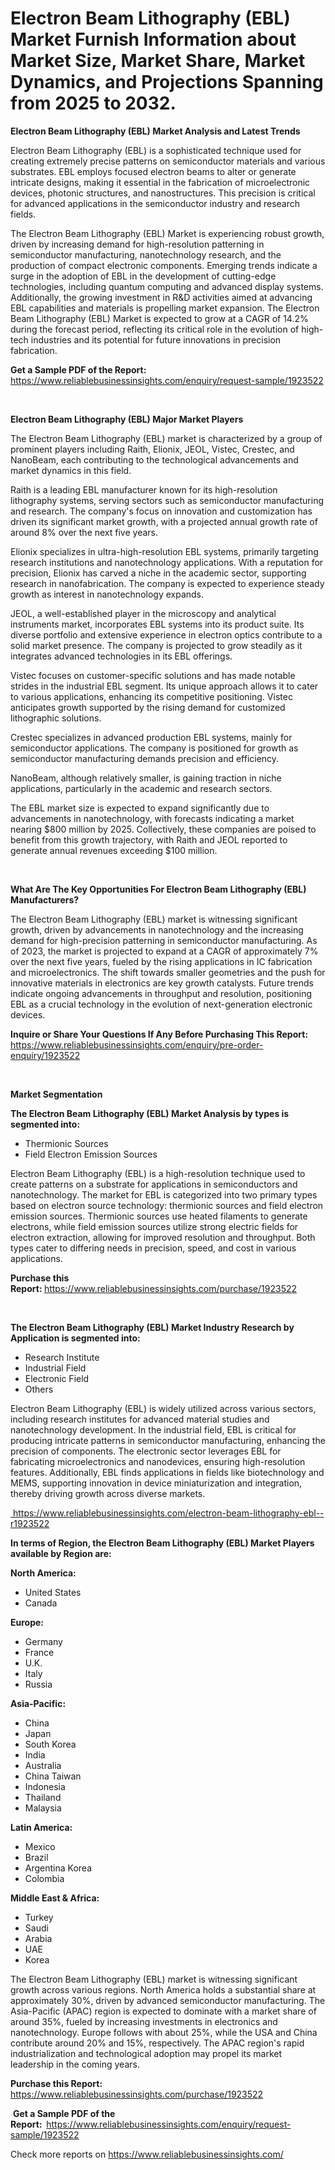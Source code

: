 <p><h1>Electron Beam Lithography (EBL) Market Furnish Information about Market Size, Market Share, Market Dynamics, and Projections Spanning from 2025 to 2032.</h1></p><p><strong>Electron Beam Lithography (EBL) Market Analysis and Latest Trends</strong></p>
<p><p>Electron Beam Lithography (EBL) is a sophisticated technique used for creating extremely precise patterns on semiconductor materials and various substrates. EBL employs focused electron beams to alter or generate intricate designs, making it essential in the fabrication of microelectronic devices, photonic structures, and nanostructures. This precision is critical for advanced applications in the semiconductor industry and research fields.</p><p>The Electron Beam Lithography (EBL) Market is experiencing robust growth, driven by increasing demand for high-resolution patterning in semiconductor manufacturing, nanotechnology research, and the production of compact electronic components. Emerging trends indicate a surge in the adoption of EBL in the development of cutting-edge technologies, including quantum computing and advanced display systems. Additionally, the growing investment in R&D activities aimed at advancing EBL capabilities and materials is propelling market expansion. The Electron Beam Lithography (EBL) Market is expected to grow at a CAGR of 14.2% during the forecast period, reflecting its critical role in the evolution of high-tech industries and its potential for future innovations in precision fabrication.</p></p>
<p><strong>Get a Sample PDF of the Report:&nbsp;</strong> <a href="https://www.reliablebusinessinsights.com/enquiry/request-sample/1923522?utm_campaign=3077&utm_medium=2&utm_source=Github&utm_content=ia&utm_term=28032025&utm_id=electron-beam-lithography-ebl">https://www.reliablebusinessinsights.com/enquiry/request-sample/1923522</a></p>
<p>&nbsp;</p>
<p><strong>Electron Beam Lithography (EBL) Major Market Players</strong></p>
<p><p>The Electron Beam Lithography (EBL) market is characterized by a group of prominent players including Raith, Elionix, JEOL, Vistec, Crestec, and NanoBeam, each contributing to the technological advancements and market dynamics in this field.</p><p>Raith is a leading EBL manufacturer known for its high-resolution lithography systems, serving sectors such as semiconductor manufacturing and research. The company's focus on innovation and customization has driven its significant market growth, with a projected annual growth rate of around 8% over the next five years.</p><p>Elionix specializes in ultra-high-resolution EBL systems, primarily targeting research institutions and nanotechnology applications. With a reputation for precision, Elionix has carved a niche in the academic sector, supporting research in nanofabrication. The company is expected to experience steady growth as interest in nanotechnology expands.</p><p>JEOL, a well-established player in the microscopy and analytical instruments market, incorporates EBL systems into its product suite. Its diverse portfolio and extensive experience in electron optics contribute to a solid market presence. The company is projected to grow steadily as it integrates advanced technologies in its EBL offerings.</p><p>Vistec focuses on customer-specific solutions and has made notable strides in the industrial EBL segment. Its unique approach allows it to cater to various applications, enhancing its competitive positioning. Vistec anticipates growth supported by the rising demand for customized lithographic solutions.</p><p>Crestec specializes in advanced production EBL systems, mainly for semiconductor applications. The company is positioned for growth as semiconductor manufacturing demands precision and efficiency.</p><p>NanoBeam, although relatively smaller, is gaining traction in niche applications, particularly in the academic and research sectors.</p><p>The EBL market size is expected to expand significantly due to advancements in nanotechnology, with forecasts indicating a market nearing $800 million by 2025. Collectively, these companies are poised to benefit from this growth trajectory, with Raith and JEOL reported to generate annual revenues exceeding $100 million.</p></p>
<p>&nbsp;</p>
<p><strong>What Are The Key Opportunities For Electron Beam Lithography (EBL) Manufacturers?</strong></p>
<p><p>The Electron Beam Lithography (EBL) market is witnessing significant growth, driven by advancements in nanotechnology and the increasing demand for high-precision patterning in semiconductor manufacturing. As of 2023, the market is projected to expand at a CAGR of approximately 7% over the next five years, fueled by the rising applications in IC fabrication and microelectronics. The shift towards smaller geometries and the push for innovative materials in electronics are key growth catalysts. Future trends indicate ongoing advancements in throughput and resolution, positioning EBL as a crucial technology in the evolution of next-generation electronic devices.</p></p>
<p><strong>Inquire or Share Your Questions If Any Before Purchasing This Report:</strong> <a href="https://www.reliablebusinessinsights.com/enquiry/pre-order-enquiry/1923522?utm_campaign=3077&utm_medium=2&utm_source=Github&utm_content=ia&utm_term=28032025&utm_id=electron-beam-lithography-ebl">https://www.reliablebusinessinsights.com/enquiry/pre-order-enquiry/1923522</a></p>
<p>&nbsp;</p>
<p><strong>Market Segmentation</strong></p>
<p><strong>The Electron Beam Lithography (EBL) Market Analysis by types is segmented into:</strong></p>
<p><ul><li>Thermionic Sources</li><li>Field Electron Emission Sources</li></ul></p>
<p><p>Electron Beam Lithography (EBL) is a high-resolution technique used to create patterns on a substrate for applications in semiconductors and nanotechnology. The market for EBL is categorized into two primary types based on electron source technology: thermionic sources and field electron emission sources. Thermionic sources use heated filaments to generate electrons, while field emission sources utilize strong electric fields for electron extraction, allowing for improved resolution and throughput. Both types cater to differing needs in precision, speed, and cost in various applications.</p></p>
<p><strong>Purchase this Report:&nbsp;</strong><a href="https://www.reliablebusinessinsights.com/purchase/1923522?utm_campaign=3077&utm_medium=2&utm_source=Github&utm_content=ia&utm_term=28032025&utm_id=electron-beam-lithography-ebl">https://www.reliablebusinessinsights.com/purchase/1923522</a></p>
<p>&nbsp;</p>
<p><strong>The Electron Beam Lithography (EBL) Market Industry Research by Application is segmented into:</strong></p>
<p><ul><li>Research Institute</li><li>Industrial Field</li><li>Electronic Field</li><li>Others</li></ul></p>
<p><p>Electron Beam Lithography (EBL) is widely utilized across various sectors, including research institutes for advanced material studies and nanotechnology development. In the industrial field, EBL is critical for producing intricate patterns in semiconductor manufacturing, enhancing the precision of components. The electronic sector leverages EBL for fabricating microelectronics and nanodevices, ensuring high-resolution features. Additionally, EBL finds applications in fields like biotechnology and MEMS, supporting innovation in device miniaturization and integration, thereby driving growth across diverse markets.</p></p>
<p><a href="https://www.reliablebusinessinsights.com/electron-beam-lithography-ebl--r1923522?utm_campaign=3077&utm_medium=2&utm_source=Github&utm_content=ia&utm_term=28032025&utm_id=electron-beam-lithography-ebl">&nbsp;https://www.reliablebusinessinsights.com/electron-beam-lithography-ebl--r1923522</a></p>
<p><strong>In terms of Region, the Electron Beam Lithography (EBL) Market Players available by Region are:</strong></p>
<p>
    <p> <strong> North America: </strong>
        <ul>
            <li>United States</li>
            <li>Canada</li>
        </ul>
        </p> 
    <p> <strong> Europe: </strong>
        <ul>
            <li>Germany</li>
            <li>France</li>
            <li>U.K.</li>
            <li>Italy</li>
            <li>Russia</li>
        </ul>
        </p> 
    <p> <strong> Asia-Pacific: </strong>
        <ul>
            <li>China</li>
            <li>Japan</li>
            <li>South Korea</li>
            <li>India</li>
            <li>Australia</li>
            <li>China Taiwan</li>
            <li>Indonesia</li>
            <li>Thailand</li>
            <li>Malaysia</li>
        </ul>
        </p> 
    <p> <strong> Latin America: </strong>
        <ul>
            <li>Mexico</li>
            <li>Brazil</li>
            <li>Argentina Korea</li>
            <li>Colombia</li>
        </ul>
        </p> 
    <p> <strong> Middle East & Africa: </strong>
        <ul>
            <li>Turkey</li>
            <li>Saudi</li>
            <li>Arabia</li>
            <li>UAE</li>
            <li>Korea</li>
        </ul>
    </p>
    </p>
<p><p>The Electron Beam Lithography (EBL) market is witnessing significant growth across various regions. North America holds a substantial share at approximately 30%, driven by advanced semiconductor manufacturing. The Asia-Pacific (APAC) region is expected to dominate with a market share of around 35%, fueled by increasing investments in electronics and nanotechnology. Europe follows with about 25%, while the USA and China contribute around 20% and 15%, respectively. The APAC region's rapid industrialization and technological adoption may propel its market leadership in the coming years.</p></p>
<p><strong>Purchase this Report: </strong><a href="https://www.reliablebusinessinsights.com/purchase/1923522?utm_campaign=3077&utm_medium=2&utm_source=Github&utm_content=ia&utm_term=28032025&utm_id=electron-beam-lithography-ebl">https://www.reliablebusinessinsights.com/purchase/1923522</a></p>
<p>&nbsp;<strong>Get a Sample PDF of the Report:&nbsp;&nbsp;</strong><a href="https://www.reliablebusinessinsights.com/enquiry/request-sample/1923522?utm_campaign=3077&utm_medium=2&utm_source=Github&utm_content=ia&utm_term=28032025&utm_id=electron-beam-lithography-ebl">https://www.reliablebusinessinsights.com/enquiry/request-sample/1923522</a></p>
<p><strong></strong></p>
<p>Check more reports on <a href="https://www.reliablebusinessinsights.com/?utm_campaign=3077&utm_medium=2&utm_source=Github&utm_content=ia&utm_term=28032025&utm_id=electron-beam-lithography-ebl">https://www.reliablebusinessinsights.com/</a></p>